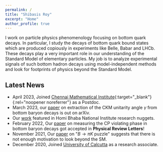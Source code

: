 ```yaml
---
permalink: /
title: "Shibasis Roy"
excerpt: "Home"
author_profile: true
---
```


I work on particle physics phenomenology focusing on bottom quark decays. In particular, I study the decays of bottom quark bound states which are produced copiously in experiments like Belle, Babar and LHCb. These decays play a very important role in our understanding of the Standard Model of elementary particles. My job is to analyze experimental signals of such bottom hadron decays using model-independent methods and look for footprints of physics beyond the Standard Model.


## Latest News

- April 2023, Joined [Chennai Mathematical Institute](https://www.cmi.ac.in){:target="_blank"}{:rel="noopener noreferrer"} as a Postdoc.
- March 2023, our [paper](https://arxiv.org/abs/2303.02591) on extraction of the CKM unitarity angle $\gamma$ from bottom baryon decays is out on arXiv.
- Our [work](http://www.hbni.ac.in/pdf/papernewsIMSc.pdf) featured in Homi Bhaba National Institute research nuggets. 
- February 2022, Our [paper](https://journals.aps.org/prl/abstract/10.1103/PhysRevLett.128.081803) on measuring the CP violating phase in bottom baryon decays got accepted in **Physical Review Letters**!
- November 2021, Our [paper](https://doi.org/10.1103/PhysRevD.104.095025) on "$B \to \pi K$ puzzle" suggests that there is not enough motivation to look beyond the SM.
- December 2020, Joined [University of Calcutta](https://www.caluniv.ac.in/academic/Physics.html) as a research associate.

